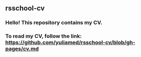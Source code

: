 ## rsschool-cv  
### Hello! This repository contains my CV.  
### To read my CV, follow the link: <https://github.com/yuliamed/rsschool-cv/blob/gh-pages/cv.md>  
